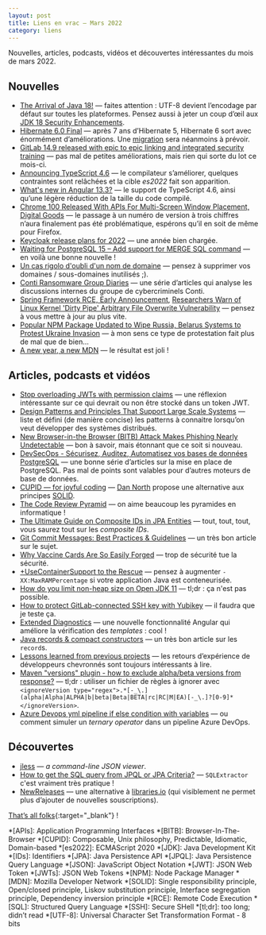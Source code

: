 ```yaml
---
layout: post
title: Liens en vrac — Mars 2022
category: liens
---
```


Nouvelles, articles, podcasts, vidéos et découvertes intéressantes du mois de mars 2022.

## Nouvelles

- [The Arrival of Java 18!](https://inside.java/2022/03/22/the-arrival-of-java18/)
  — faites attention : UTF-8 devient l’encodage par défaut sur toutes les plateformes. Pensez aussi à jeter un coup
  d’œil aux [JDK 18 Security Enhancements](https://seanjmullan.org/blog/2022/03/23/jdk18).
- [Hibernate 6.0 Final](https://in.relation.to/2022/03/31/orm-60-final/)
  — après 7 ans d’Hibernate 5, Hibernate 6 sort avec énormément d’améliorations.
  Une [migration](https://docs.jboss.org/hibernate/orm/6.0/migration-guide/migration-guide.html) sera néanmoins à
  prévoir.
- [GitLab 14.9 released with epic to epic linking and integrated security training](https://about.gitlab.com/releases/2022/03/22/gitlab-14-9-released/)
  — pas mal de petites améliorations, mais rien qui sorte du lot ce mois-ci.
- [Announcing TypeScript 4.6](https://devblogs.microsoft.com/typescript/announcing-typescript-4-6/)
  — le compilateur s’améliorer, quelques contraintes sont relâchées et la cible _es2022_ fait son apparition.
- [What's new in Angular 13.3?](https://blog.ninja-squad.com/2022/03/16/what-is-new-angular-13.3/)
  — le support de TypeScript 4.6, ainsi qu’une légère réduction de la taille du code compilé.
- [Chrome 100 Released With APIs For Multi-Screen Window Placement, Digital Goods](https://www.phoronix.com/scan.php?page=news_item&px=Google-Chrome-100)
  — le passage à un numéro de version à trois chiffres n’aura finalement pas été problématique, espérons qu’il en soit
  de même pour Firefox.
- [Keycloak release plans for 2022](https://www.keycloak.org/2022/03/releases)
  — une année bien chargée.
- [Waiting for PostgreSQL 15 – Add support for MERGE SQL command](https://www.depesz.com/2022/03/31/waiting-for-postgresql-15-add-support-for-merge-sql-command/)
  — en voilà une bonne nouvelle !
- [Un cas rigolo d'oubli d'un nom de domaine](https://www.bortzmeyer.org/attaque-sous-domaine-caisse-epargne.html)
  — pensez à supprimer vos domaines / sous-domaines inutilisés ;).
- [Conti Ransomware Group Diaries](https://krebsonsecurity.com/2022/03/conti-ransomware-group-diaries-part-iv-cryptocrime/)
  — une série d’articles qui analyse les discussions internes du groupe de cybercriminels Conti.
- [Spring Framework RCE, Early Announcement](https://spring.io/blog/2022/03/31/spring-framework-rce-early-announcement),
  [Researchers Warn of Linux Kernel 'Dirty Pipe' Arbitrary File Overwrite Vulnerability](https://thehackernews.com/2022/03/researchers-warn-of-linux-kernel-dirty.html)
  — pensez à vous mettre à jour au plus vite.
- [Popular NPM Package Updated to Wipe Russia, Belarus Systems to Protest Ukraine Invasion](https://thehackernews.com/2022/03/popular-npm-package-updated-to-wipe.html)
  — à mon sens ce type de protestation fait plus de mal que de bien…
- [A new year, a new MDN](https://hacks.mozilla.org/2022/03/a-new-year-a-new-mdn/)
  — le résultat est joli !

## Articles, podcasts et vidéos

- [Stop overloading JWTs with permission claims](https://sdoxsee.github.io/blog/2020/01/06/stop-overloading-jwts-with-permission-claims)
  — une réflexion intéressante sur ce qui devrait ou non être stocké dans un token JWT.
- [Design Patterns and Principles That Support Large Scale Systems](https://medium.com/everything-full-stack/design-patterns-and-principles-that-support-large-scale-systems-f3c9adf89ad)
  — liste et défini (de manière concise) les patterns à connaitre lorsqu’on veut développer des systèmes distribués.
- [New Browser-in-the Browser (BITB) Attack Makes Phishing Nearly Undetectable](https://thehackernews.com/2022/03/new-browser-in-browser-bitb-attack.html)
  — bon à savoir, mais étonnant que ce soit si nouveau.
- [DevSecOps - Sécurisez, Auditez, Automatisez vos bases de données PostgreSQL](https://blog.ippon.fr/2022/03/28/securisez-auditez-automatisez-vos-bases-postgresql-4/)
  — une bonne série d’articles sur la mise en place de PostgreSQL. Pas mal de points sont valables pour d’autres moteurs
  de base de données.
- [CUPID — for joyful coding](https://dannorth.net/2022/02/10/cupid-for-joyful-coding/)
  — [Dan North](https://dannorth.net/about/) propose une alternative aux principes
  [SOLID](https://wikipedia.org/wiki/SOLID).
- [The Code Review Pyramid](https://www.morling.dev/blog/the-code-review-pyramid/)
  — on aime beaucoup les pyramides en informatique !
- [The Ultimate Guide on Composite IDs in JPA Entities](https://www.jpa-buddy.com/blog/the-ultimate-guide-on-composite-ids-in-jpa-entities/)
  — tout, tout, tout, vous saurez tout sur les _composite IDs_.
- [Git Commit Messages: Best Practices & Guidelines](https://initialcommit.com/blog/git-commit-messages-best-practices)
  — un très bon article sur le sujet.
- [Why Vaccine Cards Are So Easily Forged](https://www.schneier.com/blog/archives/2022/03/why-vaccine-cards-are-so-easily-forged.html)
  — trop de sécurité tue la sécurité.
- [+UseContainerSupport to the Rescue](https://www.atamanroman.dev/development/2019/09/11/usecontainersupport-to-the-rescue.html)
  — pensez à augmenter `-XX:MaxRAMPercentage` si votre application Java est conteneurisée.
- [How do you limit non-heap size on Open JDK 11](https://stackoverflow.com/q/65195369)
  — tl;dr : ça n'est pas possible.
- [How to protect GitLab-connected SSH key with Yubikey](https://about.gitlab.com/blog/2022/03/03/how-to-protect-gitlab-connected-ssh-key-with-yubikey/)
  — il faudra que je teste ça.
- [Extended Diagnostics](https://blog.angular.io/angular-extended-diagnostics-53e2fa19ece9)
  — une nouvelle fonctionnalité Angular qui améliore la vérification des _templates_ : cool !
- [Java records & compact constructors](https://mikemybytes.com/2022/02/16/java-records-and-compact-constructors/)
  — un très bon article sur les `record`s.
- [Lessons learned from previous projects](https://blog.frankel.ch/lessons-learned-previous-projects/)
  — les retours d’expérience de développeurs chevronnés sont toujours intéressants à lire.
- [Maven "versions" plugin - how to exclude alpha/beta versions from response?](https://stackoverflow.com/q/10230903)
  — tl;dr : utiliser un fichier de règles à ignorer avec
  `<ignoreVersion type="regex">.*[-_\.](alpha|Alpha|ALPHA|b|beta|Beta|BETA|rc|RC|M|EA)[-_\.]?[0-9]*</ignoreVersion>`.
- [Azure Devops yml pipeline if else condition with variables](https://stackoverflow.com/q/69652609/374236)
  — ou comment simuler un _ternary operator_ dans un pipeline Azure DevOps.

## Découvertes

- [jless](https://pauljuliusmartinez.github.io/)
  — _a command-line JSON viewer_.
- [How to get the SQL query from JPQL or JPA Criteria?](https://vladmihalcea.com/get-sql-from-jpql-or-criteria/)
  — `SQLExtractor` c'est vraiment très pratique !
- [NewReleases](https://newreleases.io/)
  — une alternative à [libraries.io](https://libraries.io) (qui visiblement ne permet plus d’ajouter de nouvelles
  souscriptions).

[That’s all folks](https://www.youtube.com/watch?v=yfLlZHGfMdo "TOTORRO - Gérard Blast"){:target="_blank"} !

<!-- prettier-ignore-start -->
*[APIs]: Application Programming Interfaces
*[BITB]: Browser-In-The-Browser
*[CUPID]: Composable, Unix philosophy, Predictable, Idiomatic, Domain-based
*[es2022]: ECMAScript 2020
*[JDK]: Java Development Kit
*[IDs]: Identifiers
*[JPA]: Java Persistence API
*[JPQL]: Java Persistence Query Language
*[JSON]: JavaScript Object Notation
*[JWT]: JSON Web Token
*[JWTs]: JSON Web Tokens
*[NPM]: Node Package Manager
*[MDN]: Mozilla Developer Network
*[SOLID]: Single responsibility principle, Open/closed principle, Liskov substitution principle, Interface segregation principle, Dependency inversion principle
*[RCE]: Remote Code Execution
*[SQL]: Structured Query Language
*[SSH]: Secure SHell
*[tl;dr]: too long; didn’t read
*[UTF-8]: Universal Character Set Transformation Format - 8 bits
<!-- prettier-ignore-end -->
